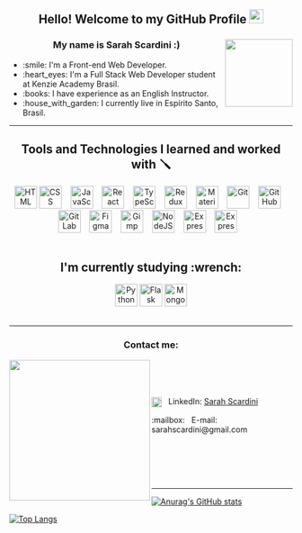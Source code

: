 <h2 align="center">Hello! Welcome to my GitHub Profile <img src="https://media.giphy.com/media/hvRJCLFzcasrR4ia7z/giphy.gif" width="25px"/></h2>

<h3 align="center"> My name is Sarah Scardini :) <img src="https://i.ibb.co/q7nMKNZ/avatar9.png" align="right" height="120"/></h3>

<ul>
  <li> :smile: I'm a Front-end Web Developer.</li>
  <li> :heart_eyes: I'm a Full Stack Web Developer student at Kenzie Academy Brasil.</li>
  <li> :books: I have experience as an English Instructor.</li>
  <li> :house_with_garden: I currently live in Espírito Santo, Brasil.</li>
</ul>

<hr/>

<h2 align="center">Tools and Technologies I learned and worked with 🪛 </h2>
<div align="center">
  <img src="https://cdn.jsdelivr.net/gh/devicons/devicon/icons/html5/html5-original-wordmark.svg" width="40" height="40" alt="HTML"/>
  <img src="https://cdn.jsdelivr.net/gh/devicons/devicon/icons/css3/css3-original-wordmark.svg" width="40" height="40" alt="CSS"/>&nbsp;&nbsp;&nbsp;
  <img src="https://cdn.jsdelivr.net/gh/devicons/devicon/icons/javascript/javascript-original.svg" width="40" height="40" alt="JavaScript"/>&nbsp;&nbsp;&nbsp;
  <img src="https://cdn.jsdelivr.net/gh/devicons/devicon/icons/react/react-original-wordmark.svg" width="40" height="40" alt="React"/>&nbsp;&nbsp;&nbsp;
  <img src="https://cdn.jsdelivr.net/gh/devicons/devicon/icons/typescript/typescript-original.svg" width="40" height="40" alt="TypeScript"/>&nbsp;&nbsp;&nbsp;
  <img src="https://cdn.jsdelivr.net/gh/devicons/devicon/icons/redux/redux-original.svg" width="40" height="40" alt="Redux"/>&nbsp;&nbsp;&nbsp;
  <img src="https://cdn.jsdelivr.net/gh/devicons/devicon/icons/materialui/materialui-original.svg" width="40" height="40" alt="Material UI"/>&nbsp;&nbsp;&nbsp;
  <img src="https://cdn.jsdelivr.net/gh/devicons/devicon/icons/git/git-original.svg" width="40" height="40" alt="Git"/>&nbsp;&nbsp;&nbsp;
  <img src="https://cdn.jsdelivr.net/gh/devicons/devicon/icons/github/github-original-wordmark.svg" width="40" height="40" alt="GitHub"/>&nbsp;&nbsp;&nbsp;
  <img src="https://cdn.jsdelivr.net/gh/devicons/devicon/icons/gitlab/gitlab-original.svg" width="40" height="40" alt="GitLab"/>&nbsp;&nbsp;&nbsp;
  <img src="https://cdn.jsdelivr.net/gh/devicons/devicon/icons/figma/figma-original.svg" width="40" height="40" alt="Figma"/>&nbsp;&nbsp;&nbsp;
  <img src="https://cdn.jsdelivr.net/gh/devicons/devicon/icons/gimp/gimp-original.svg" width="40" height="40" alt="Gimp"/>&nbsp;&nbsp;&nbsp;
  <img src="https://cdn.jsdelivr.net/gh/devicons/devicon/icons/nodejs/nodejs-original.svg" width="40" height="40" alt="NodeJS"/>&nbsp;&nbsp;&nbsp;
  <img src="https://cdn.jsdelivr.net/gh/devicons/devicon/icons/express/express-original.svg" width="40" height="40" alt="Express"/>&nbsp;&nbsp;&nbsp;
  <img src="https://cdn.jsdelivr.net/gh/devicons/devicon/icons/linux/linux-original.svg" width="40" height="40" alt="Express"/>&nbsp;&nbsp;&nbsp;
</div>

<br/>

<h2 align="center">I'm currently studying :wrench:</h2>
<div align="center">
  <img src="https://cdn.jsdelivr.net/gh/devicons/devicon/icons/python/python-original.svg" width="40" height="40" alt="Python"/>
  <img src="https://cdn.jsdelivr.net/gh/devicons/devicon/icons/flask/flask-original-wordmark.svg" width="40" height="40" alt="Flask"/>
  <img src="https://cdn.jsdelivr.net/gh/devicons/devicon/icons/mongodb/mongodb-original-wordmark.svg" width="40" height="40" alt="MongoDB"/>
</div>

<br/>
<hr/>

<h3 align="center"> Contact me: </h3>
<img src="https://i.ibb.co/Zd6Yhnv/avatar10.png" height="250" align="left"/>
<br/>
<br/>
<br/>
<div>
  <p>
    <img src="https://cdn.jsdelivr.net/gh/devicons/devicon/icons/linkedin/linkedin-original.svg" width="18" height="18" alt="Linkedin" align="center"/> 
    &nbsp; LinkedIn:
    <a href="https://www.linkedin.com/in/sarah-scardini" target="_blank" rel="noopener">Sarah Scardini</a>
  </p>
  <p>:mailbox: &nbsp; E-mail: sarahscardini@gmail.com</p>
</div>

<br/>
<br/>
<br/>
<br/>
<hr/>

[![Anurag's GitHub stats](https://github-readme-stats.vercel.app/api?username=SarahScardini&show_icons=true&theme=radical)](https://github.com/SarahScardini/github-readme-stats)

[![Top Langs](https://github-readme-stats.vercel.app/api/top-langs/?username=SarahScardini&langs_count=8)](https://github.com/SarahScardini/github-readme-stats)
